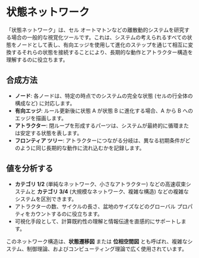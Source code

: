 # 状態ネットワーク

「状態ネットワーク」は、セル オートマトンなどの離散動的システムを研究する場合の一般的な視覚化ツールです。これは、システムの考えられるすべての状態をノードとして表し、有向エッジを使用して進化のステップを通じて相互に変換するそれらの状態を接続することにより、長期的な動作とアトラクター構造を理解するのに役立ちます。

## 合成方法

- **ノード**: 各ノードは、特定の時点でのシステムの完全な状態 (セルの行全体の構成など) に対応します。
- **有向エッジ**: ルール更新後に状態 A が状態 B に進化する場合、A から B へのエッジを描画します。
- **アトラクター**: 閉ループを形成するパーツは、システムが最終的に循環または安定する状態を表します。
- **フロンティア ツリー**: アトラクターにつながる分岐は、異なる初期条件がどのように同じ長期的な動作に流れ込むかを記録します。

## 値を分析する

- **カテゴリ 1/2** (単純なネットワーク、小さなアトラクター) などの高速収束システムと **カテゴリ 3/4** (大規模なネットワーク、複雑な構造) などの複雑なシステムを区別できます。
- アトラクターの数、サイクルの長さ、盆地のサイズなどのグローバル プロパティをカウントするのに役立ちます。
- 可視化手段として、計算既約性の理解と情報伝達を直感的にサポートします。

このネットワーク構造は、**状態遷移図** または **位相空間図** とも呼ばれ、複雑なシステム、制御理論、およびコンピューティング理論で広く使用されています。